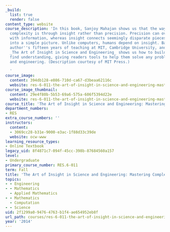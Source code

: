 ```yaml
---
_build:
  list: true
  render: false
content_type: website
course_description: 'In this book, Sanjoy Mahajan shows us that the way to master
  complexity is through insight rather than precision. Precision can overwhelm us
  with information, whereas insight connects seemingly disparate pieces of information
  into a simple picture. Unlike computers, humans depend on insight. Based on the
  author''s fifteen years of teaching at MIT, Cambridge University, and Olin College,
  _The Art of Insight in Science and Engineering_ shows us how to build insight and
  find understanding, giving readers tools to help them solve any problem in science
  and engineering. (Description courtesy of MIT Press.)

  '
course_image:
  content: 394db128-e086-710d-ca67-d3beaa62116c
  website: res-6-011-the-art-of-insight-in-science-and-engineering-mastering-complexity-fall-2014
course_image_thumbnail:
  content: 29e4f80b-5b53-69a6-575a-606f5394d22e
  website: res-6-011-the-art-of-insight-in-science-and-engineering-mastering-complexity-fall-2014
course_title: 'The Art of Insight in Science and Engineering: Mastering Complexity'
department_numbers:
- RES
extra_course_numbers: ''
instructors:
  content:
  - 3069cc28-b31e-9000-e3ac-1f88d33c39de
  website: ocw-www
learning_resource_types:
- Online Textbook
legacy_uid: 8f4871c7-094f-45cc-398b-87684560a157
level:
- Undergraduate
primary_course_number: RES.6-011
term: Fall
title: 'The Art of Insight in Science and Engineering: Mastering Complexity'
topics:
- - Engineering
- - Mathematics
  - Applied Mathematics
- - Mathematics
  - Computation
- - Science
uid: 2f1299a0-9476-4763-b1f4-ae654952eb8f
url_path: courses/res-6-011-the-art-of-insight-in-science-and-engineering-mastering-complexity-fall-2014
year: '2014'
---
```

